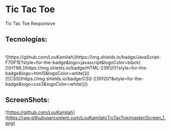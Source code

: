 # Tic Tac Toe

Tic Tac Toe Responsive

## Tecnologías:
<br>
![https://github.com/LouKamilah](https://img.shields.io/badge/JavaScript-F7DF1E?style=for-the-badge&logo=javascript&logoColor=black)
<br>
[![HTML](https://img.shields.io/badge/HTML-239120?style=for-the-badge&logo=html5&logoColor=white)]()
<br>
[![CSS](https://img.shields.io/badge/CSS-239120?&style=for-the-badge&logo=css3&logoColor=white)]()


## ScreenShots:


![https://github.com/LouKamilah](https://raw.githubusercontent.com/LouKamilah/TicTacToe/master/Screen_1.png)
